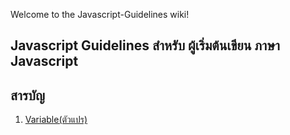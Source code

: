 Welcome to the Javascript-Guidelines wiki!
## Javascript Guidelines สำหรับ ผู้เริ่มต้นเขียน ภาษา Javascript

## สารบัญ
1. [Variable(ตัวแปร)](https://github.com/thiraphat-ps-dev/Javascript-Guidelines/wiki/Variable)
